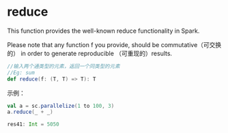 # reduce

This function provides the well-known reduce functionality in Spark.

Please note that any function f you provide, should be commutative（可交换的） in order to generate reproducible （可重现的）results.


```scala
//输入两个通类型的元素，返回一个同类型的元素
//Eg: sum
def reduce(f: (T, T) => T): T
```

示例：

```scala
val a = sc.parallelize(1 to 100, 3)
a.reduce(_ + _)

res41: Int = 5050
```